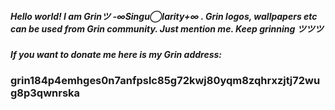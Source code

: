 ##### Hello world! I am Grinツ -∞Singu◯larity+∞ . Grin logos, wallpapers etc can be used from Grin community. Just mention me. Keep grinning ツツツ 
##### If you want to donate me here is my Grin address: 
### grin184p4emhges0n7anfpslc85g72kwj80yqm8zqhrxzjtj72wug8p3qwnrska
